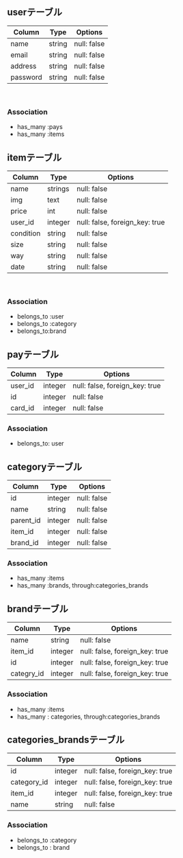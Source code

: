 ## userテーブル 
|Column|Type|Options| 
|------|----|-------| 
|name|string|null: false| 
|email|string|null: false| 
|address|string|null: false| 
|password|string|null: false| 
 
### Association 
- has_many :pays
- has_many :items
 
## itemテーブル 
|Column|Type|Options| 
|------|----|-------| 
|name|strings|null: false| 
|img|text|null: false| 
|price|int|null: false| 
|user_id|integer|null: false, foreign_key: true| 
|condition|string|null: false| 
|size|string|null: false| 
|way|string|null: false| 
|date|string|null: false| 
 
### Association 
- belongs_to :user 
- belongs_to :category 
- belongs_to:brand
 
## payテーブル 
|Column|Type|Options| 
|------|----|-------| 
|user_id|integer|null: false, foreign_key: true| 
|id|integer|null: false| 
|card_id|integer|null: false| 

### Association 
- belongs_to: user

## categoryテーブル 
|Column|Type|Options| 
|------|----|-------| 
|id|integer|null: false| 
|name|string|null: false|
|parent_id|integer|null: false|
|item_id|integer|null: false|
|brand_id|integer|null: false|

### Association 
- has_many :items
- has_many :brands, through:categories_brands 


## brandテーブル 
|Column|Type|Options| 
|------|----|-------| 
|name|string|null: false| 
|item_id|integer|null: false, foreign_key: true| 
|id|integer|null: false, foreign_key: true| 
|categry_id|integer|null: false, foreign_key: true|

### Association 
- has_many :items
- has_many : categories, through:categories_brands

## categories_brandsテーブル 
|Column|Type|Options| 
|------|----|-------| 
|id|integer|null: false, foreign_key: true| 
|category_id|integer|null: false, foreign_key: true| 
|item_id|integer|null: false, foreign_key: true|
|name|string|null: false|

### Association 
- belongs_to :category
- belongs_to : brand 
